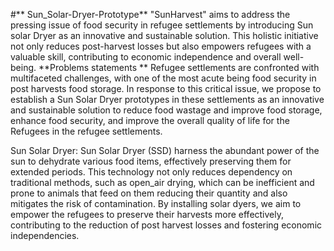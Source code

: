 #** Sun_Solar-Dryer-Prototype**
"SunHarvest" aims to address the pressing issue of food security in refugee settlements by introducing  Sun solar Dryer as an innovative and sustainable solution. This holistic initiative not only reduces post-harvest losses but also empowers refugees with a valuable skill, contributing to economic independence and overall well-being.
**Problems statements **
Refugee settlements are confronted with multifaceted challenges, with one of the most acute being food security in post harvests food storage. In response to this critical issue, we propose to establish a Sun Solar Dryer prototypes in these settlements as an innovative and sustainable solution to reduce food wastage and improve food storage, enhance food security, and improve the overall quality of life for the Refugees in the refugee settlements.

Sun Solar Dryer: 
Sun Solar Dryer (SSD) harness the abundant power of the sun to dehydrate various food items, effectively preserving them for extended periods. This technology not only reduces dependency on traditional methods, such as open_air drying, which can be inefficient and prone to animals that feed on them reducing their quantity and also mitigates the risk of contamination. By installing solar dyers, we aim to empower the refugees to preserve their harvests more effectively, contributing to the reduction of post harvest losses and fostering economic independencies.
